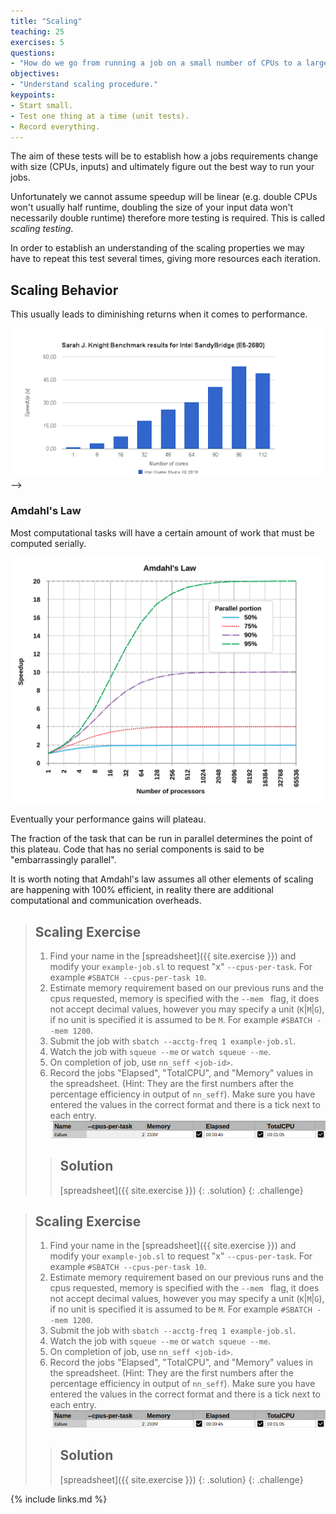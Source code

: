 ```yaml
---
title: "Scaling"
teaching: 25
exercises: 5
questions:
- "How do we go from running a job on a small number of CPUs to a larger one."
objectives:
- "Understand scaling procedure."
keypoints:
- Start small.
- Test one thing at a time (unit tests).
- Record everything.
---
```


<!-- TODO: Add scaling example
Currently the rest of this lesson Not ready yet.  Too little info to go on without some sort of easy to grok exercise. -->


The aim of these tests will be to establish how a jobs requirements change with size (CPUs, inputs) and ultimately figure out the best way to run your jobs.

Unfortunately we cannot assume speedup will be linear (e.g. double CPUs won't usually half runtime, doubling the size of your input data won't necessarily double runtime) therefore more testing is required. This is called *scaling testing*.

In order to establish an understanding of the scaling properties we may have to repeat this test several times, giving more resources each iteration.

## Scaling Behavior


This usually leads to diminishing returns when it comes to performance.

![Fraction of CPU doing useful computation decreases due to overheads.](../fig/DimReturns2.png) -->


### Amdahl's Law

Most computational tasks will have a certain amount of work that must be computed serially.

<!-- ![The blue components can be run in parallel, red cannot.](../fig/AmdahlsLaw.svg)

As only the parallel portion of the job is sped up by scaling, the ratio of parallel to serial is an important factor in job scaling.  -->

![Larger fractions of parallel code will have closer to linear scaling performance.](../fig/AmdahlsLaw2.svg)

Eventually your performance gains will plateau.


The fraction of the task that can be run in parallel determines the point of this plateau.
Code that has no serial components is said to be "embarrassingly parallel".

It is worth noting that Amdahl's law assumes all other elements of scaling are happening with 100% efficient, in reality there are additional computational and communication overheads.

> ## Scaling Exercise
>
> 1. Find your name in the [spreadsheet]({{ site.exercise }}) and modify your `example-job.sl` to request 
> "x" `--cpus-per-task`. For example `#SBATCH --cpus-per-task 10`.
> 2. Estimate memory requirement based on our previous runs and the cpus requested, memory 
> is specified with the `--mem ` flag, it does not accept decimal values, however you may 
> specify a unit (`K`|`M`|`G`), if no unit is specified it is assumed to be `M`. 
> For example `#SBATCH --mem 1200`. 
> 3. Submit the job with `sbatch --acctg-freq 1 example-job.sl`. 
> 4. Watch the job with `squeue --me` or `watch squeue --me`.
> 5. On completion of job, use `nn_seff <job-id>`.
> 6. Record the jobs "Elapsed", "TotalCPU", and "Memory" values in the spreadsheet. (Hint: They are the first 
> numbers after the percentage efficiency in output of `nn_seff`). Make sure you have entered the values in the correct format and there is a tick next to each entry. ![Correctly entered data in spreadsheet.](../fig/correct-spreadsheet-entry.png)
>
> > ## Solution
> > [spreadsheet]({{ site.exercise }})
> {: .solution}
{: .challenge}



> ## Scaling Exercise
>
> 1. Find your name in the [spreadsheet]({{ site.exercise }}) and modify your `example-job.sl` to request 
> "x" `--cpus-per-task`. For example `#SBATCH --cpus-per-task 10`.
> 2. Estimate memory requirement based on our previous runs and the cpus requested, memory 
> is specified with the `--mem ` flag, it does not accept decimal values, however you may 
> specify a unit (`K`|`M`|`G`), if no unit is specified it is assumed to be `M`. 
> For example `#SBATCH --mem 1200`. 
> 3. Submit the job with `sbatch --acctg-freq 1 example-job.sl`. 
> 4. Watch the job with `squeue --me` or `watch squeue --me`.
> 5. On completion of job, use `nn_seff <job-id>`.
> 6. Record the jobs "Elapsed", "TotalCPU", and "Memory" values in the spreadsheet. (Hint: They are the first 
> numbers after the percentage efficiency in output of `nn_seff`). Make sure you have entered the values in the correct format and there is a tick next to each entry. ![Correctly entered data in spreadsheet.](../fig/correct-spreadsheet-entry.png)
>
> > ## Solution
> > [spreadsheet]({{ site.exercise }})
> {: .solution}
{: .challenge}






<!-- > > ## Solution
> >
> >  1. No: `pwd` is not the name of a directory.
> >  2. Yes: `ls` without directory argument lists files and directories
> >     in the current directory.
> >  3. Yes: uses the absolute path explicitly.
> {: .solution}
{: .challenge} -->

{% include links.md %}
